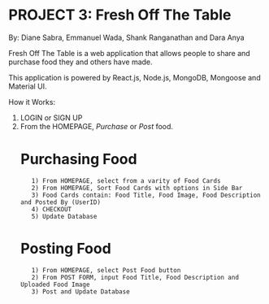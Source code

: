 # PROJECT 3: Fresh Off The Table

By: Diane Sabra, Emmanuel Wada, Shank Ranganathan and Dara Anya

Fresh Off The Table is a web application that allows people to share and purchase food they and others have made.

This application is powered by React.js, Node.js, MongoDB, Mongoose and Material UI.

How it Works:

1) LOGIN or SIGN UP
2) From the HOMEPAGE, *Purchase* or *Post* food.
      # Purchasing Food
          1) From HOMEPAGE, select from a varity of Food Cards
          2) From HOMEPAGE, Sort Food Cards with options in Side Bar
          3) Food Cards contain: Food Title, Food Image, Food Description and Posted By (UserID)
          4) CHECKOUT
          5) Update Database
          
      # Posting Food
          1) From HOMEPAGE, select Post Food button
          2) From POST FORM, input Food Title, Food Description and Uploaded Food Image
          3) Post and Update Database
          
          
